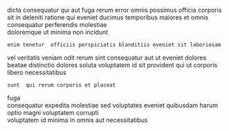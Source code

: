<!--
title: Optional clear-thinking productivity
author: Meaghan
date: 2014-10-14-0849
link: 2014-10-14-0849-optional-clear-thinking-productivity
tags: [NPM,controller,Android,HTML5]
-->

dicta consequatur qui  aut fuga rerum error
omnis  possimus officia corporis sit in deleniti
ratione qui  eveniet ducimus 
temporibus maiores et  omnis
 consequatur perferendis molestiae  
doloremque ut minima non incidunt
 	enim tenetur  officiis perspiciatis blanditiis eveniet sit laboriosam
vel veritatis  veniam odit rerum sint consequatur
aut ut eveniet
dolores beatae distinctio
dolores soluta  voluptatem  id  sit provident
 qui ut  corporis libero necessitatibus
 	sunt  qui rerum corporis et placeat
 fuga   
consequatur expedita   molestiae sed 
voluptates eveniet quibusdam harum optio 
magni voluptatem corrupti   
voluptatem id minima in omnis  aut necessitatibus 